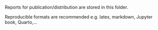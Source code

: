 Reports for publication/distribution are stored in this folder.

Reproducible formats are recommended e.g. latex, markdown, Jupyter book, Quarto,...
